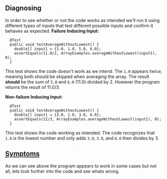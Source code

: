## Diagnosing
In order to see whether or not the code works as intended we'll run it using different types of inputs that test different possible inputs and confirm it behaves as expected.
**Failure Inducing Input:** 
```
  @Test
  public void testAverageWithoutLowest() {
    double[] input1 = {1.0, 1.0, 5.0, 6.0};
    assertEquals(11.0/2, ArrayExamples.averageWithoutLowest(input1), 0);
  }
```
This test shows the code doesn't work as we intend. The `1.0` appears twice, meaning both should be skipped when averaging the array. The result **should** be 
the sum of `5.0` and `6.0` (11.0) divided by 2. However the program returns the result of 11.0/3.

**Non-failure Inducing Input:**
```
  @Test
  public void testAverageWithoutLowest() {
    double[] input1 = {3.0, 1.0, 3.0, 6.0};
    assertEquals(12/3, ArrayExamples.averageWithoutLowest(input1), 0);
  }
```
This test shows the code working as intended. The code recognizes that `1.0` is the lowest number and only adds `3.0`, `3.0`, and `6.0` then divides by 3.

## [Symptoms]()
As we can see above the program appears to work in some cases but not all, lets look further into the code and see whats wrong.
